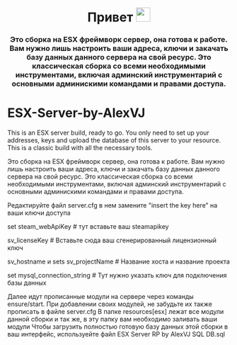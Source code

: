 <h1 align="center">Привет<a href="" target="_blank"></a> 
<img src="https://github.com/blackcater/blackcater/raw/main/images/Hi.gif" height="32"/></h1>
<h3 align="center">Это сборка на ESX фреймворк сервер, она готова к работе. Вам нужно лишь настроить ваши адреса, ключи и закачать базу данных данного сервера на свой ресурс. Это классическая сборка со всеми необходимыми инструментами, включая админский инструментарий с основными админискими командами и правами доступа.</h3>

# ESX-Server-by-AlexVJ
This is an ESX server build, ready to go. You only need to set up your addresses, keys and upload the database of this server to your resource. This is a classic build with all the necessary tools.

Это сборка на ESX фреймворк сервер, она готова к работе. Вам нужно лишь настроить ваши адреса, ключи и закачать базу данных данного сервера на свой ресурс. Это классическая сборка со всеми необходимыми инструментами, включая админский инструментарий с основными админискими командами и правами доступа.

Редактируйте файл server.cfg в нем замените "insert the key here" на ваши ключи доступа


set steam_webApiKey # тут вставьте ваш steamapikey

sv_licenseKey  # Вставьте сюда ваш сгенерированный лицензионный ключ

sv_hostname и sets sv_projectName  # Название хоста и название проекта

set mysql_connection_string  # Тут нужно указать ключ для подключения базы данных



Далее идут прописанные модули на сервере через команды ensure/start. При добавлении своих модулей, не забудьте их также прописать в файле server.cfg
В папке resources\[esx] лежат все модули данной сборки и так же, в эту папку вам необходимо заливать ваши модули
Чтобы загрузить полностью готовую базу данных этой сборки в ваш интерфейс, используейте файл ESX Server RP by AlexVJ SQL DB.sql
